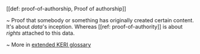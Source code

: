 [[def: proof-of-authorship, Proof of authorship]]

~ Proof that somebody or something has originally created certain content. It's about _data_'s inception. Whereas [[ref: proof-of-authority]] is about _rights_ attached to this data.

~ More in <a href="https://weboftrust.github.io/WOT-terms/docs/glossary/proof-of-authorship">extended KERI glossary</a>
